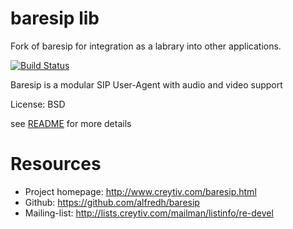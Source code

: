 baresip lib
===========

Fork of baresip for integration as a labrary into other applications.

[![Build Status](https://travis-ci.org/alfredh/baresip.svg?branch=master)](https://travis-ci.org/alfredh/baresip)

Baresip is a modular SIP User-Agent with audio and video support

License: BSD


see [README](docs/README) for more details


# Resources

- Project homepage: http://www.creytiv.com/baresip.html
- Github: https://github.com/alfredh/baresip
- Mailing-list: http://lists.creytiv.com/mailman/listinfo/re-devel
